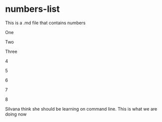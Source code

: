 # numbers-list
This is a .md file that contains numbers

One

Two

Three

4

5

6

7

8

Silvana think she should be learning on command line.
This is what we are doing now